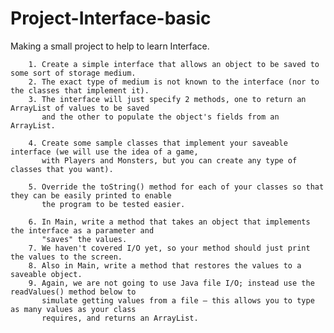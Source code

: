 # Project-Interface-basic
Making a small project to help to learn Interface.
       
        1. Create a simple interface that allows an object to be saved to some sort of storage medium.
        2. The exact type of medium is not known to the interface (nor to the classes that implement it).
        3. The interface will just specify 2 methods, one to return an ArrayList of values to be saved
           and the other to populate the object's fields from an ArrayList.
        
        4. Create some sample classes that implement your saveable interface (we will use the idea of a game,
           with Players and Monsters, but you can create any type of classes that you want).
        
        5. Override the toString() method for each of your classes so that they can be easily printed to enable
           the program to be tested easier.
        
        6. In Main, write a method that takes an object that implements the interface as a parameter and
           "saves" the values.
        7. We haven't covered I/O yet, so your method should just print the values to the screen.
        8. Also in Main, write a method that restores the values to a saveable object.
        9. Again, we are not going to use Java file I/O; instead use the readValues() method below to
           simulate getting values from a file – this allows you to type as many values as your class
           requires, and returns an ArrayList.
